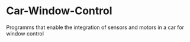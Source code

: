 # Car-Window-Control
Programms that enable the integration of sensors and motors in a car for window control 
